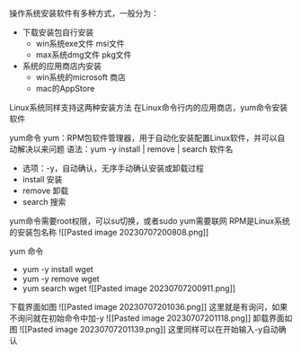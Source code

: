操作系统安装软件有多种方式，一般分为：
- 下载安装包自行安装
	- win系统exe文件 msi文件
	- max系统dmg文件 pkg文件
- 系统的应用商店内安装
	- win系统的microsoft 商店
	- mac的AppStore

Linux系统同样支持这两种安装方法
在Linux命令行内的应用商店，yum命令安装软件

yum命令
yum：RPM包软件管理器，用于自动化安装配置Linux软件，并可以自动解决以来问题
语法：yum -y install | remove | search 软件名
- 选项：-y，自动确认，无序手动确认安装或卸载过程
- install 安装
- remove 卸载
- search 搜索

yum命令需要root权限，可以su切换，或者sudo
yum需要联网
RPM是Linux系统的安装包名称
![[Pasted image 20230707200808.png]]

yum 命令
- yum -y install wget
- yum -y remove wget
- yum search wget
![[Pasted image 20230707200911.png]]

下载界面如图
![[Pasted image 20230707201036.png]]
这里就是有询问，如果不询问就在初始命令中加-y
![[Pasted image 20230707201118.png]]
卸载界面如图
![[Pasted image 20230707201139.png]]
这里同样可以在开始输入-y自动确认

